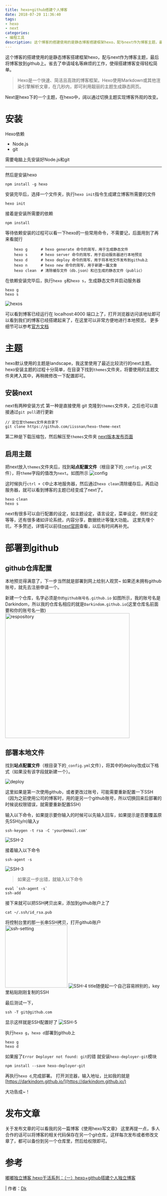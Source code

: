 ```yaml
---
title: hexo+github搭建个人博客
date: 2018-07-20 11:36:40
tags:
- hexo
- next
categories:
- 编程工具
description: 这个博客的搭建使用的是静态博客搭建框架hexo，配与next作为博客主题，最后将博客放到github上。省去了申请域名等麻烦的工作，使得搭建博客变得轻松简单。
---
```

这个博客的搭建使用的是静态博客搭建框架hexo，配与next作为博客主题，最后将博客放到github上。省去了申请域名等麻烦的工作，使得搭建博客变得轻松简单。
> Hexo是一个快速、简洁且高效的博客框架。Hexo使用Markdown或其他渲染引擎解析文章，在几秒内，即可利用靓丽的主题生成静态网页。

Next是hexo下的一个主题，在hexo中，阔以通过切换主题实现博客外观的改变。

# 安装
Hexo依赖
* Node.js
* git

需要电脑上先安装好Node.js和git
- - - 
然后是安装hexo
```
npm install -g hexo
```

安装完毕后，选择一个文件夹，执行`hexo init`指令生成建立博客所需要的文件
```
hexo init
```

接着是安装所需要的依赖
```
npm install
```

等待依赖安装的过程可以看一下hexo的一些常用命令，不需要记，后面用到了再来看就行
```
    hexo g      # hexo generate 命令的简写，用于生成静态文件
    hexo s      # hexo server 命令的简写，用于启动服务器进行本地预览
    hexo d      # hexo deploy 命令的简写，用于将本地文件发布到github上
    hexo n      # hexo new 命令的简写，用于新建一篇文章
    hexo clean  # 清除缓存文件（db.json）和已生成的静态文件（public）
```

在依赖安装完毕后，执行`hexo g`和`hexo s`，生成静态文件并启动服务器  
```
hexo g
hexo s
```

![hexos](/images/my-first-blog/my-first-blog-pic1.png)

可以看到博客已经运行在 localhost:4000 端口上了，打开浏览器访问该地址即可以看到我们的博客已经搭建起来了，在这里可以非常方便地进行本地预览。
更多细节可以参考[官方文档](https://hexo.io/zh-cn/)

# 主题
hexo默认使用的主题是landscape，我这里使用了最近比较流行的next主题。
hexo安装主题的过程十分简单，在目录下找到`themes`文件夹，将要使用的主题文件夹拷入其中，再稍微修改一下配置即可。

## 安装next
next有两种安装方式
第一种是直接使用 git 克隆到`themes`文件夹，之后也可以直接通过`git pull`进行更新
```
// 定位至themes文件夹目录下
git clone https://github.com/iissnan/hexo-theme-next
```
第二种是下载压缩包，然后解压至`themes`文件夹
[next版本发布页面](https://github.com/iissnan/hexo-theme-next/releases)

## 启用主题
把next放入`themes`文件夹后，找到**站点配置文件**（根目录下的`_config.yml`文件），将`theme`字段的值改为`next`。如图所示
![config](/images/my-first-blog/my-first-blog-pic2.png)

这时候执行`ctrl + C`中止本地服务器，然后通过`hexo clean`清除缓存后，再启动服务器，就可以看到博客的主题已经变成了next了。
```
hexo clean
hexo s
```
next有很多可以自行配置的设定，如主题设定，语言设定，菜单设定，侧栏设定等等，还有很多诸如评论系统，内容分享，数据统计等强大功能。
这里先埋个坑，不多赘述，详情可以前往[next官网](http://theme-next.iissnan.com/)查看，以后有时间再补充。

# 部署到github
## github仓库配置
本地预览得满意了，下一步当然就是部署到网上给别人观赏~
如果还未拥有github账号，就先去注册申请一个。

新建一个仓库，名字必须是`你的github账号名.github.io`
如图所示，我的账号名是Darkindom，所以我的仓库名相应的就是`Darkindom.github.io`(这里仓库名前面要和你的账号名一致)
<img src='/images/my-first-blog/my-first-blog-pic3.png' style='width: 400px;' alt='respository'/>

## 部署本地文件
找到**站点配置文件**（根目录下的`_config.yml`文件），将其中的deploy改成以下格式（如果没有该字段就新建一个）。

![deploy](/images/my-first-blog/my-first-blog-pic4.png)

这里如果是第一次使用github，或者更改过账号，可能需要重新配置一下SSH  
（因为之前使用公司的博客时，用的是另一个github账号，所以切换回来后部署的时候说权限错误，就需要重新配置SSH）

输入以下命令，如果提示要你输入的时候可以先输入回车，如果提示是否要覆盖原先SSH(y/n)输入y
```
ssh-keygen -t rsa -C 'your@email.com'
```
<!-- ![SSH-1](/images/my-first-blog/my-first-blog-pic5.png) -->
![SSH-2](/images/my-first-blog/my-first-blog-pic6.png)

接着输入以下命令
```
ssh-agent -s
```
![SSH-3](/images/my-first-blog/my-first-blog-pic7.png)
> 如果这一步出错，就输入以下命令
```
eval `ssh-agent -s`
ssh-add
```

接下来就可以把SSH拷贝出来，添加到github账户上了
```
cat ~/.ssh/id_rsa.pub
```
将控制台里的那一长串SSH拷贝，打开github账户
<img src='/images/my-first-blog/my-first-blog-pic8.png' style='width: 200px;' alt='ssh-setting'/>
![SSH-4](/images/my-first-blog/my-first-blog-pic9.png)
title随便起一个自己容易辨别的，key里粘贴刚刚复制的SSH

最后测试一下，
```
ssh -T git@github.com
```
显示这样就是SSH配置好了
![SSH-5](/images/my-first-blog/my-first-blog-pic10.png)

执行`hexo g`，`hexo d`部署到github上
```
hexo g
hexo d
```
如果报了`Error Deployer not found: git`的错
就安装`hexo-deployer-git`模块
```
npm install --save hexo-deployer-git
```
再执行`hexo d`,完成部署。
打开浏览器，输入地址，比如我的就是[https://darkindom.github.io/](https://darkindom.github.io/)

大功告成~！

# 发布文章
关于发布文章的可以看我的另一篇博客《使用hexo写文章》
这里再提一点，多人合作的话可以将博客的相关代码保存在另一个git仓库，这样每次发布或者修改文章了，都可以备份到另一个仓库里，然后给权限即可。

# 参考
[嘟嘟独立博客 hexo干活系列：（一）hexo+github搭建个人独立博客](http://tengj.top/2016/02/22/hexo1/)

| 作者：[Dk](https://darkindom.github.io)
